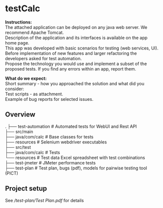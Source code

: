 # testCalc

**Instructions:**  
The attached application can be deployed on any java web server. We recommend Apache Tomcat.   
Description of the application and its interfaces is available on the app home page.  
This app was developed with basic scenarios for testing (web services, UI).  
Before implementation of new features and larger refactoring the developers asked for test automation.  
Propose the technology you would use and implement a subset of the proposed tests. 
If you find any errors within an app, report them.  

**What do we expect:**  
Short summary - how you approached the solution and what did you consider:  
Test scripts - as attachment.  
Example of bug reports for selected issues.  
  
  
## Overview
.
├── test-automation             # Automated tests for WebUI and Rest API  
    ├── src/main                  
        ├── java/com/calc       # Base classes for tests  
        ├── resources           # Selenium webdriver executables  
    ├── src/test                     
        ├── java/com/calc       # Tests  
        └── resources           # Test data Excel spreadsheet with test combinations    
├── test-jmeter                 # JMeter performance tests  
├── test-plan                   # Test plan, bugs (pdf), models for pairwise testing tool (PICT)  
  
## Project setup  
See */test-plan/Test Plan.pdf* for details  

